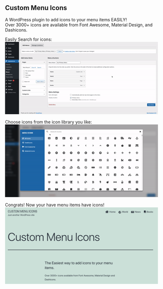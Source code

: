 ## Custom Menu Icons

A WordPress plugin to add icons to your menu items EASILY!\
Over 3000+ icons are available from Font Awesome, Material Design, and Dashicons.

Easily Search for icons:
\
![search](screenshot-1.gif)

Choose icons from the icon library you like:
\
![choose an icon library of your choice](screenshot-2.gif)

Congrats! Now your have menu items have icons!
\
![Frontend Menu Icon](screenshot-3.png)
